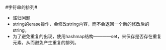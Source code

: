 #字符串的排列#

*   递归问题
*   string的erase操作，会修改string内容，而不会返回一个新的修改后的string。
*   为了避免重复的出现，使用hashmap结构————set，来保存是否存在重复元素，从而避免产生重复的排列。
